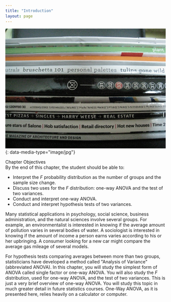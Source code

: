 ```yaml
---
title: "Introduction"
layout: page
---
```



<?cnx.eoc class="summary" title="Chapter Review"?>

<?cnx.eoc class="formula-review" title="Formula Review"?>

<?cnx.eoc class="practice" title="Practice"?>

<?cnx.eoc class="free-response" title="Homework"?>

<?cnx.eoc class="references" title="References"?>

 ![This is a photo of magazine spines. The magazines cover various topics like plants, food, and architecture.](../resources/CNX_Stats_C13_CO.jpg "One-way ANOVA is used to measure information from several groups."){: data-media-type="image/jpg"}

<div data-type="note" class="chapter-objectives" data-label="" markdown="1">
<div data-type="title">
Chapter Objectives
</div>
By the end of this chapter, the student should be able to:

* Interpret the *F* probability distribution as the number of groups and the sample size change.
* Discuss two uses for the *F* distribution: one-way ANOVA and the test of two variances.
* Conduct and interpret one-way ANOVA.
* Conduct and interpret hypothesis tests of two variances.

</div>

Many statistical applications in psychology, social science, business administration, and the natural sciences involve several groups. For example, an environmentalist is interested in knowing if the average amount of pollution varies in several bodies of water. A sociologist is interested in knowing if the amount of income a person earns varies according to his or her upbringing. A consumer looking for a new car might compare the average gas mileage of several models.

For hypothesis tests comparing averages between more than two groups, statisticians have developed a method called \"Analysis of Variance\" (abbreviated ANOVA). In this chapter, you will study the simplest form of ANOVA called single factor or one-way ANOVA. You will also study the *F* distribution, used for one-way ANOVA, and the test of two variances. This is just a very brief overview of one-way ANOVA. You will study this topic in much greater detail in future statistics courses. One-Way ANOVA, as it is presented here, relies heavily on a calculator or computer.


